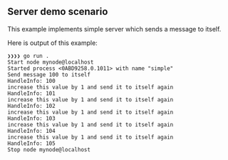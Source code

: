 ## Server demo scenario ##

This example implements simple server which sends a message to itself.

Here is output of this example:

```
❯❯❯❯ go run .
Start node mynode@localhost
Started process <0ABD9258.0.1011> with name "simple"
Send message 100 to itself
HandleInfo: 100
increase this value by 1 and send it to itself again
HandleInfo: 101
increase this value by 1 and send it to itself again
HandleInfo: 102
increase this value by 1 and send it to itself again
HandleInfo: 103
increase this value by 1 and send it to itself again
HandleInfo: 104
increase this value by 1 and send it to itself again
HandleInfo: 105
Stop node mynode@localhost

```
